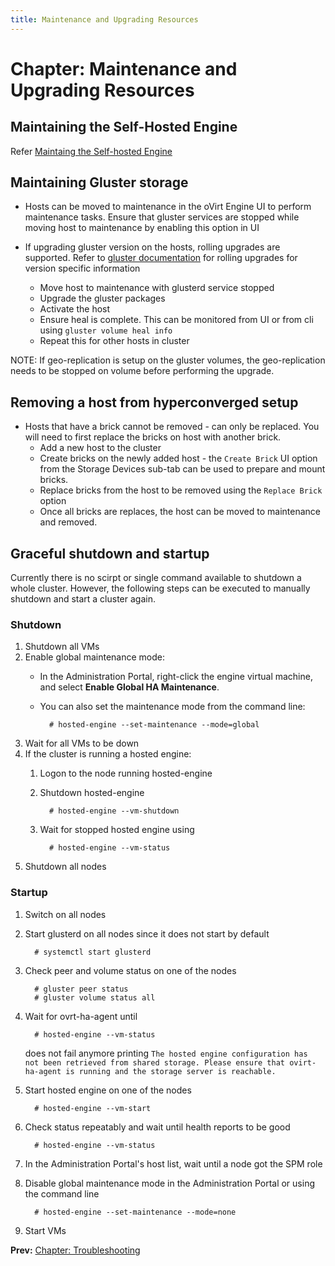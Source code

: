 ```yaml
---
title: Maintenance and Upgrading Resources
---
```


# Chapter: Maintenance and Upgrading Resources

## Maintaining the Self-Hosted Engine

Refer [Maintaing the Self-hosted Engine](../self-hosted/chap-Maintenance_and_Upgrading_Resources)

## Maintaining Gluster storage

* Hosts can be moved to maintenance in the oVirt Engine UI to perform maintenance tasks. Ensure that gluster services are stopped while moving host to maintenance by enabling this option in UI

* If upgrading gluster version on the hosts, rolling upgrades are supported. Refer to [gluster documentation](https://gluster.readthedocs.io/en/latest/Upgrade-Guide/README/) for rolling upgrades for version specific information
    * Move host to maintenance with glusterd service stopped
    * Upgrade the gluster packages
    * Activate the host 
    * Ensure heal is complete. This can be monitored from UI or from cli using `gluster volume heal info`
    * Repeat this for other hosts in cluster

NOTE: If geo-replication is setup on the gluster volumes, the geo-replication needs to be stopped on volume before performing the upgrade.

## Removing a host from hyperconverged setup

* Hosts that have a brick cannot be removed - can only be replaced. You will need to first replace the bricks on host with another brick. 
    * Add a new host to the cluster
    * Create bricks on the newly added host - the `Create Brick` UI option from the Storage Devices sub-tab can be used to prepare and mount bricks.
    * Replace bricks from the host to be removed using the `Replace Brick` option
    * Once all bricks are replaces, the host can be moved to maintenance and removed.

## Graceful shutdown and startup
Currently there is no scirpt or single command available to shutdown a whole cluster. However, the following steps can be executed to manually shutdown and start a cluster again.

### Shutdown
1. Shutdown all VMs
2. Enable global maintenance mode:
    * In the Administration Portal, right-click the engine virtual machine, and select **Enable Global HA Maintenance**.
    * You can also set the maintenance mode from the command line:
    
            # hosted-engine --set-maintenance --mode=global

3. Wait for all VMs to be down
4. If the cluster is running a hosted engine:
   1. Logon to the node running hosted-engine
   2. Shutdown hosted-engine
   
            # hosted-engine --vm-shutdown
   
   3. Wait for stopped hosted engine using
   
            # hosted-engine --vm-status

5. Shutdown all nodes

### Startup
1. Switch on all nodes
2. Start glusterd on all nodes since it does not start by default

         # systemctl start glusterd

3. Check peer and volume status on one of the nodes

         # gluster peer status
         # gluster volume status all
   
4. Wait for ovrt-ha-agent until 

         # hosted-engine --vm-status
   
   does not fail anymore printing `The hosted engine configuration has not been retrieved from shared storage. Please ensure that ovirt-ha-agent is running and the storage server is reachable.`
5. Start hosted engine on one of the nodes

         # hosted-engine --vm-start

6. Check status repeatably and wait until health reports to be good
   
         # hosted-engine --vm-status 

7. In the Administration Portal's host list, wait until a node got the SPM role

8. Disable global maintenance mode in the Administration Portal or using the command line

         # hosted-engine --set-maintenance --mode=none

9. Start VMs

**Prev:** [Chapter: Troubleshooting](../chap-Troubleshooting) <br>
